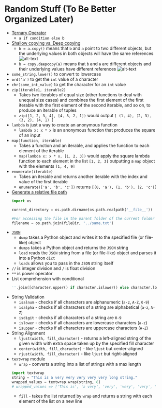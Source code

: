 # Random Stuff (To Be Better Organized Later)

* [Ternary Operator](https://stackoverflow.com/a/394814/5225575)
  * `a if condition else b`
* [Shallow copying vs. Deep copying](https://stackoverflow.com/a/3975388/5225575)
  * `b = a.copy()` means that `b` and `a` point to two different objects, but
    the underlying values in both objects will have the same references
    ![alt-text](https://i.stack.imgur.com/Vtk4m.png)
  * `b = copy.deepcopy(a)` means that `b` and `a` are different objects and their
    underlying values have different references
    ![alt-text](https://i.stack.imgur.com/BO4qO.png)
* `some_string.lower()` to convert to lowercase
* `ord('a')` to get the `int` value of a character
* `chr(some_int_value)` to get the character for an `int` value
* `zip(iterable1, iterable2)`
  * Takes two iterables of equal size (other functions to deal with unequal size
    cases) and combines the first element of the first iterable with the first
    element of the second iterable, and so on, to produce an iterable of tuples
  * `zip([1, 2, 3, 4], [4, 3, 2, 1])` would output `[ (1, 4), (2, 3), (3, 2), (4, 1) ]`
* `lambda` is just a way to create an anonymous function
  * `lambda x: x * x` is an anonymous function that produces the square of an input
* `map(function, iterable)`
  * Takes a function and an iterable, and applies the function to each element
    of the iterable
  * `map(lambda x: x * x, [1, 2, 3])` would apply the square lambda function to
    each element in the list `[1, 2, 3]` outputting a `map` object with the
    elements `[1, 4, 9]`
* `enumerate(iterable)`
  * Takes an iterable and returns another iterable with the index and value of
    the first iterable
  * `enumerate(['a', 'b', 'c'])` returns `[(0, 'a'), (1, 'b'), (2, 'c')]`
* [Generate a relative file path](https://stackoverflow.com/a/32973383/5225575)
  ```python
  import os

  current_directory = os.path.dirname(os.path.realpath('__file__'))

  #For accessing the file in the parent folder of the current folder
  filename = os.path.join(fileDir, '../same.txt')
  ```
* [`JSON`](http://stackabuse.com/reading-and-writing-json-to-a-file-in-python/)
  * `dump` takes a Python object and writes it to the specified file (or file-like) object
  * `dumps` takes a Python object and returns the `JSON` string
  * `load` reads the `JSON` string from a file (or file-like) object and parses it into a Python `dict`
  * `loads` allows you to pass in the `JSON` string itself
* `//` is integer division and `/` is float division
* `**` is power operator
* List comprehension with conditional
  ```python
  ''.join([character.upper() if character.islower() else character.lower() for character in s])
  ```
 * String Validation
   * `isalnum` - checks if all characters are alphanumeric (`a-z`, `A-Z`, `0-9`)
   * `isalpha` - checks if all characters of a string are alphabetical (`a-z`, `A-Z`)
   * `isdigit` - checks if all characters of a string are `0-9`
   * `islower` - checks if all characters are lowercase characters (`a-z`)
   * `isupper` - checks if all characters are uppercase characters (`A-Z`)
 * String Alignment
   * `ljust(width, fill_character)` - returns a left-aligned string of the given width with extra space taken up by the specified fill character
   * `center(width, fill_character)` - like `ljust` but center-aligned
   * `rjust(width, fill_character)` - like `ljust` but right-aligned
 * `textwrap` module
   * `wrap` - converts a string into a list of strings with a max length
   ```python
   import textwrap
   string = "This is a very very very very very long string."
   wrapped_values = textwrap.wrap(string, 8)
   # wrapped_values => ['This is', 'a very', 'very', 'very', 'very', 'very', 'long', 'string.']
   ```
   * `fill` - takes the list returned by `wrap` and returns a string with each element of the list on a new line
